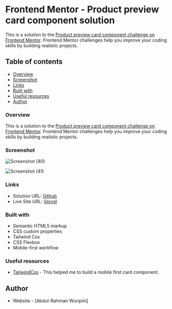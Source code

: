 # Frontend Mentor - Product preview card component solution

This is a solution to the [Product preview card component challenge on Frontend Mentor](https://www.frontendmentor.io/challenges/product-preview-card-component-GO7UmttRfa). Frontend Mentor challenges help you improve your coding skills by building realistic projects. 

## Table of contents

  - [Overview](#Overview)
  - [Screenshot](#screenshot)
  - [Links](#links)
  - [Built with](#built-with)
  - [Useful resources](#useful-resources)
- [Author](#author)



### Overview
This is a solution to the [Product preview card component challenge on Frontend Mentor](https://www.frontendmentor.io/challenges/product-preview-card-component-GO7UmttRfa). Frontend Mentor challenges help you improve your coding skills by building realistic projects. 



### Screenshot

![Screenshot (40)](https://user-images.githubusercontent.com/55752850/200811036-96457669-6704-4c39-83b1-a60ebc6a8062.png)

![Screenshot (41)](https://user-images.githubusercontent.com/55752850/200811159-4477949a-604d-4f30-badf-49643032a05d.png)




### Links

- Solution URL: [Github](https://github.com/ramz04/Product-Card)
- Live Site URL: [Vercel](https://product-card-neon.vercel.app/)

### Built with

- Semantic HTML5 markup
- CSS custom properties
- Tailwind Css
- CSS Flexbox
- Mobile-first workflow


### Useful resources

- [TailwindCss](https://tailwindcss.com/) - This helped me to build a mobile first card component.


## Author

- Website - [Abdul-Rahman Wunpini]
